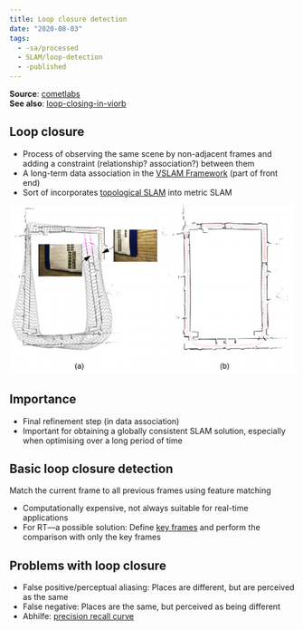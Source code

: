 ```yaml
---
title: Loop closure detection
date: "2020-08-03"
tags:
  - -sa/processed
  - SLAM/loop-detection
  - -published
---
```


**Source**: [cometlabs](bibliography/cometlabs.md)   
**See also**: [loop-closing-in-viorb](SLAM/loop-closing-in-viorb.md)


## Loop closure
*   Process of observing the same scene by non-adjacent frames and adding a constraint (relationship? association?) between them
*   A long-term data association in the [VSLAM Framework](SLAM/vslam-framework.md) (part of front end)
*   Sort of incorporates [topological SLAM](topological-slam.md) into metric SLAM

![loop-closure](_img/loop-closure.png)

## Importance

*   Final refinement step (in data association)
*   Important for obtaining a globally consistent SLAM solution, especially when optimising over a long period of time

## Basic loop closure detection
Match the current frame to all previous frames using feature matching

*   Computationally expensive, not always suitable for real-time applications
*   For RT—a possible solution: Define [key frames](SLAM/keyframes-in-loop-closure-detection.md) and perform the comparison with only the key frames

## Problems with loop closure

*   False positive/perceptual aliasing: Places are different, but are perceived as the same
*   False negative: Places are the same, but perceived as being different
*   Abhilfe: [precision recall curve](precision-recall-curve.md)

